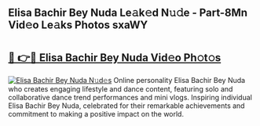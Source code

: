 ## Elisa Bachir Bey Nuda Le𝚊k𝚎d N𝚞𝚍e - Part-8Mn Vid𝚎o Le𝚊ks Photos sxaWY

# <h2><a href="http://fbffgv.evod.top/?m=Elisa+Bachir+Bey+Nuda">🔗 👉🔴 Elisa Bachir Bey Nuda Vid𝚎o Ph𝚘t𝚘s</a></h2>

[![Elisa Bachir Bey Nuda N𝚞d𝚎s](https://i.imgur.com/8V9OHl7.gif)](http://fbffgv.evod.top/?m=Elisa+Bachir+Bey+Nuda)
Online personality Elisa Bachir Bey Nuda who creates engaging lifestyle and dance content, featuring solo and collaborative dance trend performances and mini vlogs. Inspiring individual Elisa Bachir Bey Nuda, celebrated for their remarkable achievements and commitment to making a positive impact on the world. 
